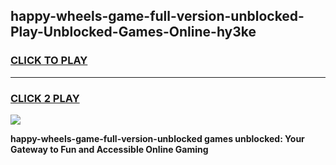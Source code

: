 
## happy-wheels-game-full-version-unblocked-Play-Unblocked-Games-Online-hy3ke
<h3>
<a href="https://premium76.site?title=happy-wheels-game-full-version-unblocked&ref=24A">CLICK TO PLAY</a></h3>
<hr>

<h3>
<a href="https://premium76.site?title=happy-wheels-game-full-version-unblocked&ref=24A">CLICK 2 PLAY</a>
  
</h3>

<a href="https://premium76.site?title=happy-wheels-game-full-version-unblocked&ref=24A"><img src="https://clearcache.store/games.png"></a>


**happy-wheels-game-full-version-unblocked games unblocked: Your Gateway to Fun and Accessible Online Gaming**
